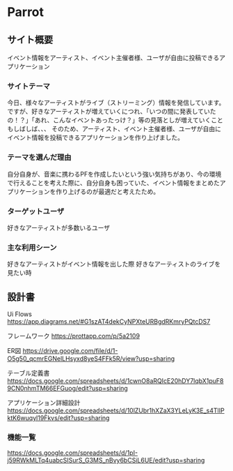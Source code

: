 # Parrot

## サイト概要
イベント情報をアーティスト、イベント主催者様、ユーザが自由に投稿できるアプリケーション

### サイトテーマ
今日、様々なアーティストがライブ（ストリーミング）情報を発信しています。ですが、好きなアーティストが増えていくにつれ、「いつの間に発表していたの！？」「あれ、こんなイベントあったっけ？」等の見落としが増えていくこともしばしば、、、
そのため、アーティスト、イベント主催者様、ユーザが自由にイベント情報を投稿できるアプリケーションを作り上げました。

### テーマを選んだ理由
自分自身が、音楽に携わるPFを作成したいという強い気持ちがあり、今の環境で行えることを考えた際に、自分自身も困っていた、イベント情報をまとめたアプリケーションを作り上げるのが最適だと考えたため。

### ターゲットユーザ
好きなアーティストが多数いるユーザ

### 主な利用シーン
好きなアーティストがイベント情報を出した際
好きなアーティストのライブを見たい時

## 設計書
Ui Flows
https://app.diagrams.net/#G1szAT4dekCyNPXteURBgdRKmryPQtcDS7

フレームワーク
https://prottapp.com/p/5a2109

ER図
https://drive.google.com/file/d/1-O5g50_qcmrEGNelLHsyxd8yeS4FFk5R/view?usp=sharing

テーブル定義書
https://docs.google.com/spreadsheets/d/1cwnO8aRQIcE20hDY7lqbX1puF89CN0nhmTM66EFGuog/edit?usp=sharing

アプリケーション詳細設計
https://docs.google.com/spreadsheets/d/10lZUbr1hXZaX3YLeLyK3E_s4TlIPktK6wuqyl19Fkvs/edit?usp=sharing

### 機能一覧
https://docs.google.com/spreadsheets/d/1pI-j59RWkMLTq4uabcSISurS_G3MS_nBvy6bCSiL6UE/edit?usp=sharing


